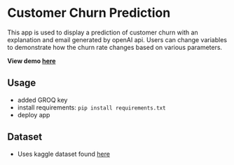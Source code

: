 # Customer Churn Prediction
This app is used to display a prediction of customer churn with an explanation and email generated by openAI api.
Users can change variables to demonstrate how the churn rate changes based on various parameters.

**View demo [here](https://customer-churn-prediction-0.streamlit.app/)**

## Usage 
- added GROQ key
- install requirements: `pip install requirements.txt`
- deploy app

## Dataset
- Uses kaggle dataset found [here](https://www.kaggle.com/datasets/mathchi/churn-for-bank-customers)
